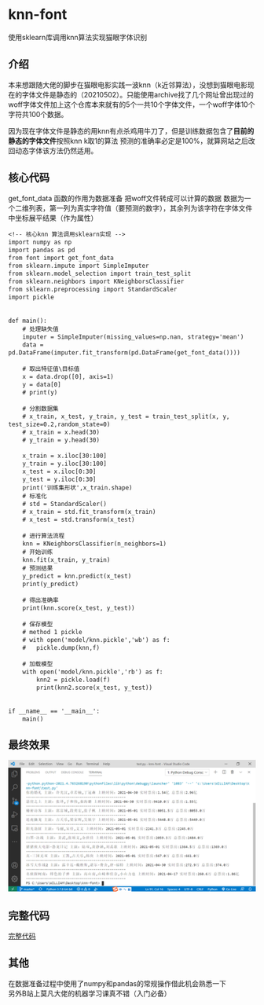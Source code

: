 # knn-font
使用sklearn库调用knn算法实现猫眼字体识别

## 介绍
本来想跟随大佬的脚步在猫眼电影实践一波knn（k近邻算法），没想到猫眼电影现在的字体文件是静态的（20210502）。只能使用archive找了几个网址曾出现过的woff字体文件加上这个仓库本来就有的5个一共10个字体文件，一个woff字体10个字符共100个数据。  

因为现在字体文件是静态的用knn有点杀鸡用牛刀了，但是训练数据包含了**目前的静态的字体文件**按照knn k取1的算法 预测的准确率必定是100%，就算网站之后改回动态字体该方法仍然适用。  


## 核心代码
get_font_data 函数的作用为数据准备
把woff文件转成可以计算的数据
数据为一个二维列表，第一列为真实字符值（要预测的数字），其余列为该字符在字体文件中坐标展平结果（作为属性）

```
<!-- 核心knn 算法调用sklearn实现 -->
import numpy as np 
import pandas as pd
from font import get_font_data
from sklearn.impute import SimpleImputer
from sklearn.model_selection import train_test_split
from sklearn.neighbors import KNeighborsClassifier
from sklearn.preprocessing import StandardScaler
import pickle


def main():
	# 处理缺失值
	imputer = SimpleImputer(missing_values=np.nan, strategy='mean')
	data = pd.DataFrame(imputer.fit_transform(pd.DataFrame(get_font_data())))

	# 取出特征值\目标值
	x = data.drop([0], axis=1)
	y = data[0]
	# print(y)

	# 分割数据集
	# x_train, x_test, y_train, y_test = train_test_split(x, y, test_size=0.2,random_state=0)
	# x_train = x.head(30)
	# y_train = y.head(30)
	
	x_train = x.iloc[30:100]
	y_train = y.iloc[30:100]
	x_test = x.iloc[0:30]
	y_test = y.iloc[0:30]
	print('训练集形状',x_train.shape)
	# 标准化
	# std = StandardScaler()
	# x_train = std.fit_transform(x_train)
	# x_test = std.transform(x_test)

	# 进行算法流程
	knn = KNeighborsClassifier(n_neighbors=1)
	# 开始训练
	knn.fit(x_train, y_train)
	# 预测结果
	y_predict = knn.predict(x_test)
	print(y_predict)

	# 得出准确率
	print(knn.score(x_test, y_test))

	# 保存模型
	# method 1 pickle
	# with open('model/knn.pickle','wb') as f:
	# 	pickle.dump(knn,f)

	# 加载模型
	with open('model/knn.pickle','rb') as f:
		knn2 = pickle.load(f)
		print(knn2.score(x_test, y_test))


if __name__ == '__main__':
	main()
```

## 最终效果

![](./pic/01.png)


## 完整代码
[完整代码](https://github.com/skygongque/knn-font/blob/master/test.py)

## 其他
在数据准备过程中使用了numpy和pandas的常规操作借此机会熟悉一下  
另外B站上莫凡大佬的机器学习课真不错（入门必备）  
